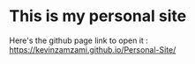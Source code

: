 # This is my personal site

Here's the github page link to open it : https://kevinzamzami.github.io/Personal-Site/
